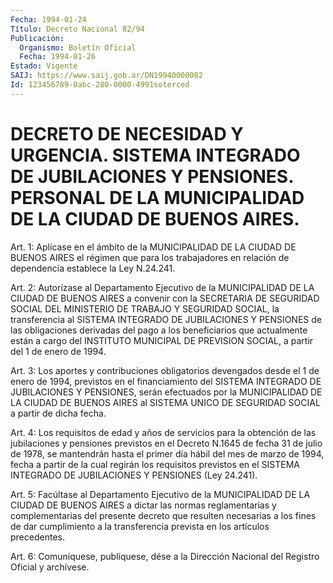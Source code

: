 ```yaml
---
Fecha: 1994-01-24
Título: Decreto Nacional 82/94
Publicación:
  Organismo: Boletín Oficial
  Fecha: 1994-01-26
Estado: Vigente
SAIJ: https://www.saij.gob.ar/DN19940000082
Id: 123456789-0abc-280-0000-4991soterced
---
```

# DECRETO DE NECESIDAD Y URGENCIA. SISTEMA INTEGRADO DE JUBILACIONES Y PENSIONES. PERSONAL DE LA MUNICIPALIDAD DE LA CIUDAD DE BUENOS AIRES.

<a id="1"></a>
Art. 1: Aplícase en el ámbito de la MUNICIPALIDAD DE LA CIUDAD DE BUENOS  AIRES  el  régimen que para los trabajadores en relación de dependencia establece la Ley N.24.241.

<a id="2"></a>
Art. 2: Autorízase al Departamento Ejecutivo de la MUNICIPALIDAD  DE  LA  CIUDAD  DE  BUENOS  AIRES  a convenir con la SECRETARIA  DE  SEGURIDAD  SOCIAL  DEL  MINISTERIO  DE  TRABAJO   Y SEGURIDAD    SOCIAL,  la  transferencia  al  SISTEMA  INTEGRADO  DE JUBILACIONES Y  PENSIONES  de las obligaciones derivadas del pago a los  beneficiarios que actualmente  están  a  cargo  del  INSTITUTO MUNICIPAL  DE  PREVISION  SOCIAL,  a partir del 1 de enero de 1994.

<a id="3"></a>
Art.  3:  Los aportes y contribuciones obligatorios devengados desde el 1 de enero  de  1994,  previstos  en el financiamiento del SISTEMA  INTEGRADO  DE JUBILACIONES Y PENSIONES,  serán  efectuados por la MUNICIPALIDAD  DE LA CIUDAD DE BUENOS AIRES al SISTEMA UNICO DE SEGURIDAD SOCIAL a partir de dicha fecha.

<a id="4"></a>
Art.  4:  Los  requisitos  de edad y años de servicios para la obtención de las jubilaciones y pensiones  previstos  en el Decreto N.1645 de fecha 31 de julio de 1978, se mantendrán hasta  el primer día  hábil  del  mes  de  marzo  de 1994, fecha a partir de la cual regirán  los  requisitos  previstos  en  el  SISTEMA  INTEGRADO  DE JUBILACIONES Y PENSIONES (Ley 24.241).

<a id="5"></a>
Art. 5: Facúltase al Departamento Ejecutivo de la MUNICIPALIDAD DE LA  CIUDAD  DE BUENOS AIRES a dictar las normas reglamentarias y complementarias  del presente decreto que resulten necesarias a los fines  de dar cumplimiento  a  la  transferencia  prevista  en  los artículos precedentes.

<a id="6"></a>
Art.  6: Comuníquese, publíquese, dése a la Dirección Nacional del Registro Oficial y archívese.